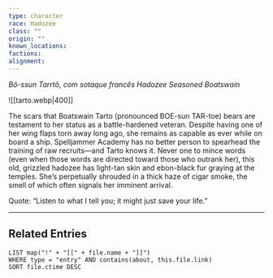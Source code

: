 ```yaml
---
type: character
race: Hadozee
class: ""
origin: ""
known_locations: 
factions: 
alignment:
---
```

*Bô-ssun Tarrtô, com sotaque francês*
*Hadozee Seasoned Boatswain*

![[tarto.webp|400]]

The scars that Boatswain Tarto (pronounced BOE-sun TAR-toe) bears are testament to her status as a battle-hardened veteran. Despite having one of her wing flaps torn away long ago, she remains as capable as ever while on board a ship. Spelljammer Academy has no better person to spearhead the training of raw recruits—and Tarto knows it. Never one to mince words (even when those words are directed toward those who outrank her), this old, grizzled hadozee has light-tan skin and ebon-black fur graying at the temples. She’s perpetually shrouded in a thick haze of cigar smoke, the smell of which often signals her imminent arrival.

Quote: “Listen to what I tell you; it might just save your life.”


---

## Related Entries
```dataview
LIST map("!" + "[[" + file.name + "]]")
WHERE type = "entry" AND contains(about, this.file.link)
SORT file.ctime DESC
